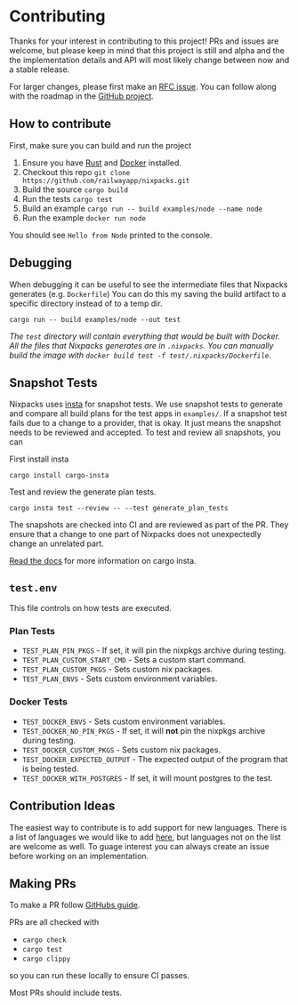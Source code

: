 # Contributing

Thanks for your interest in contributing to this project! PRs and issues are welcome, but please keep in mind that this project is still and alpha and the the implementation details and API will most likely change between now and a stable release.

For larger changes, please first make an [RFC issue](https://github.com/railwayapp/nixpacks/issues). You can follow along with the roadmap in the [GitHub project](https://github.com/railwayapp/nixpacks/projects/1).

## How to contribute

First, make sure you can build and run the project

1. Ensure you have [Rust](https://www.rust-lang.org/tools/install) and [Docker](https://docs.docker.com/get-docker/) installed.
2. Checkout this repo `git clone https://github.com/railwayapp/nixpacks.git`
3. Build the source `cargo build`
4. Run the tests `cargo test`
5. Build an example `cargo run -- build examples/node --name node`
6. Run the example `docker run node`

You should see `Hello from Node` printed to the console.

## Debugging

When debugging it can be useful to see the intermediate files that Nixpacks generates (e.g. `Dockerfile`) You can do this my saving the build artifact to a specific directory instead of to a temp dir.

```
cargo run -- build examples/node --out test
```

_The `test` directory will contain everything that would be built with Docker. All the files that Nixpacks generates are in `.nixpacks`. You can manually build the image with `docker build test -f test/.nixpacks/Dockerfile`_.

## Snapshot Tests

Nixpacks uses [insta](https://github.com/mitsuhiko/insta) for snapshot tests. We use snapshot tests to generate and compare all build plans for the test apps in `examples/`. If a snapshot test fails due to a change to a provider, that is okay. It just means the snapshot needs to be reviewed and accepted. To test and review all snapshots, you can

First install insta

```
cargo install cargo-insta
```

Test and review the generate plan tests.

```
cargo insta test --review -- --test generate_plan_tests
```

The snapshots are checked into CI and are reviewed as part of the PR. They ensure that a change to one part of Nixpacks does not unexpectedly change an unrelated part.

[Read the docs](https://insta.rs/docs/) for more information on cargo insta.

## `test.env`

This file controls on how tests are executed.

### Plan Tests

- `TEST_PLAN_PIN_PKGS` - If set, it will pin the nixpkgs archive during testing.
- `TEST_PLAN_CUSTOM_START_CMD` - Sets a custom start command.
- `TEST_PLAN_CUSTOM_PKGS` - Sets custom nix packages.
- `TEST_PLAN_ENVS` - Sets custom environment variables.

### Docker Tests

- `TEST_DOCKER_ENVS` - Sets custom environment variables.
- `TEST_DOCKER_NO_PIN_PKGS` - If set, it will **not** pin the nixpkgs archive during testing.
- `TEST_DOCKER_CUSTOM_PKGS` - Sets custom nix packages.
- `TEST_DOCKER_EXPECTED_OUTPUT` - The expected output of the program that is being tested.
- `TEST_DOCKER_WITH_POSTGRES` - If set, it will mount postgres to the test.

## Contribution Ideas

The easiest way to contribute is to add support for new languages. There is a list of languages we would like to add [here](https://github.com/railwayapp/nixpacks/issues?q=is%3Aissue+is%3Aopen+label%3A%22new+provider%22), but languages not on the list are welcome as well. To guage interest you can always create an issue before working on an implementation.

## Making PRs

To make a PR follow [GitHubs guide](https://docs.github.com/en/pull-requests/collaborating-with-pull-requests/proposing-changes-to-your-work-with-pull-requests/creating-a-pull-request).

PRs are all checked with

- `cargo check`
- `cargo test`
- `cargo clippy`

so you can run these locally to ensure CI passes.

Most PRs should include tests.
